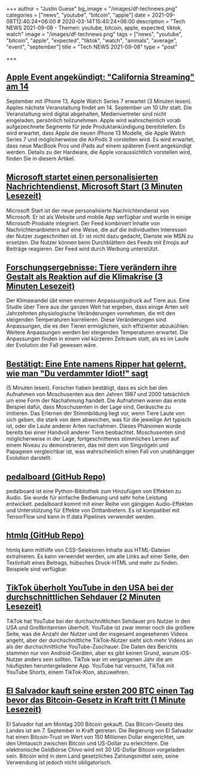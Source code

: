 +++
author = "Justin Guese"
bg_image = "/images/df-technews.png"
categories = ["news", "youtube", "bitcoin", "apple"]
date = 2021-09-08T12:40:24+06:00 # 2020-03-14T15:40:24+06:00
description = "Tech NEWS 2021-09-08 - Themen: youtube, bitcoin, apple, expected, tiktok, watch"
image = "/images/df-technews.png"
tags = ["news", "youtube", "bitcoin", "apple", "expected", "tiktok", "watch", "animals", "average", "event", "september"]
title = "Tech NEWS 2021-09-08"
type = "post"

+++

## [Apple Event angekündigt: "California Streaming" am 14](https://www.macrumors.com/2021/09/07/apple-september-14-event/)

 September mit iPhone 13, Apple Watch Series 7 erwartet (3 Minuten lesen). Apples nächste Veranstaltung findet am 14. September um 10 Uhr statt. Die Veranstaltung wird digital abgehalten, Medienvertreter sind nicht eingeladen, persönlich teilzunehmen. Apple wird wahrscheinlich vorab aufgezeichnete Segmente für jede Produktankündigung bereitstellen. Es wird erwartet, dass Apple die neuen iPhone 13 Modelle, die Apple Watch Series 7 und möglicherweise die AirPods 3 vorstellen wird. Es wird erwartet, dass neue MacBook Pros und iPads auf einem späteren Event angekündigt werden. Details zu der Hardware, die Apple voraussichtlich vorstellen wird, finden Sie in diesem Artikel.

## [Microsoft startet einen personalisierten Nachrichtendienst, Microsoft Start (3 Minuten Lesezeit)](https://techcrunch.com/2021/09/07/microsoft-launches-a-personalized-news-service-microsoft-start/)

 Microsoft Start ist der neue personalisierte Nachrichtendienst von Microsoft. Er ist als Website und mobile App verfügbar und wurde in einige Microsoft-Produkte integriert. Der Feed kombiniert Inhalte von Nachrichtenanbietern auf eine Weise, die auf die individuellen Interessen der Nutzer zugeschnitten ist. Er ist nicht dazu gedacht, Dienste wie MSN zu ersetzen. Die Nutzer können beim Durchblättern des Feeds mit Emojis auf Beiträge reagieren. Der Feed wird durch Werbung unterstützt.

## [Forschungsergebnisse: Tiere verändern ihre Gestalt als Reaktion auf die Klimakrise (3 Minuten Lesezeit)](https://www.theguardian.com/world/2021/sep/07/animals-shapeshifting-in-response-to-climate-crisis-research-finds)

 Der Klimawandel übt einen enormen Anpassungsdruck auf Tiere aus. Eine Studie über Tiere aus der ganzen Welt hat ergeben, dass einige Arten seit Jahrzehnten physiologische Veränderungen vornehmen, die mit den steigenden Temperaturen korrelieren. Diese Veränderungen sind Anpassungen, die es den Tieren ermöglichen, sich effizienter abzukühlen. Weitere Anpassungen werden bei steigenden Temperaturen erwartet. Die Anpassungen finden in einem viel kürzeren Zeitraum statt, als es im Laufe der Evolution der Fall gewesen wäre.

## [Bestätigt: Eine Ente namens Ripper hat gelernt, wie man "Du verdammter Idiot!" sagt](https://arstechnica.com/science/2021/09/confirmed-a-duck-named-ripper-learned-how-to-say-you-bloody-fool/)

 (5 Minuten lesen). Forscher haben bestätigt, dass es sich bei den Aufnahmen von Moschusenten aus den Jahren 1987 und 2000 tatsächlich um eine Form der Nachahmung handelt. Die Aufnahmen waren das erste Beispiel dafür, dass Moschusenten in der Lage sind, Geräusche zu imitieren. Das Erlernen der Stimmbildung liegt vor, wenn Tiere Laute von sich geben, die stark von dem abweichen, was für die jeweilige Art typisch ist, oder die Laute anderer Arten nachahmen. Dieses Phänomen wurde bereits bei einer Handvoll anderer Tiere beobachtet. Moschusenten sind möglicherweise in der Lage, fortgeschrittenes stimmliches Lernen auf einem Niveau zu demonstrieren, das mit dem von Singvögeln und Papageien vergleichbar ist, was wahrscheinlich einen Fall von unabhängiger Evolution darstellt.

## [pedalboard (GitHub Repo)](https://github.com/spotify/pedalboard)

 pedalboard ist eine Python-Bibliothek zum Hinzufügen von Effekten zu Audio. Sie wurde für einfache Bedienung und sehr hohe Leistung entwickelt. pedalboard kommt mit einer Reihe von gängigen Audio-Effekten und Unterstützung für Effekte von Drittanbietern. Es ist kompatibel mit TensorFlow und kann in tf.data Pipelines verwendet werden.

## [htmlq (GitHub Repo)](https://github.com/mgdm/htmlq)

 htmlq kann mithilfe von CSS-Selektoren Inhalte aus HTML-Dateien extrahieren. Es kann verwendet werden, um alle Links auf einer Seite, den Textinhalt eines Beitrags, hübsches Druck-HTML und mehr zu finden. Beispiele sind verfügbar.

## [TikTok überholt YouTube in den USA bei der durchschnittlichen Sehdauer (2 Minuten Lesezeit)](https://arstechnica.com/gadgets/2021/09/tiktok-passes-youtube-in-the-us-for-average-watch-time/)

 TikTok hat YouTube bei der durchschnittlichen Sehdauer pro Nutzer in den USA und Großbritannien überholt. YouTube ist zwar immer noch die größere Seite, was die Anzahl der Nutzer und der insgesamt angesehenen Videos angeht, aber der durchschnittliche TikTok-Nutzer sieht sich mehr Videos an als der durchschnittliche YouTube-Zuschauer. Die Daten des Berichts stammen nur von Android-Geräten, aber es gibt keinen Grund, warum iOS-Nutzer anders sein sollten. TikTok war im vergangenen Jahr die am häufigsten heruntergeladene App. YouTube hat versucht, TikTok mit YouTube Shorts, einem TikTok-Klon, abzuwehren.

## [El Salvador kauft seine ersten 200 BTC einen Tag bevor das Bitcoin-Gesetz in Kraft tritt (1 Minute Lesezeit)](https://www.coindesk.com/policy/2021/09/06/el-salvador-buys-its-first-200-btc-a-day-before-its-bitcoin-law-becomes-effective/)

 El Salvador hat am Montag 200 Bitcoin gekauft. Das Bitcoin-Gesetz des Landes ist am 7. September in Kraft getreten. Die Regierung von El Salvador hat einen Bitcoin-Trust im Wert von 150 Millionen Dollar eingerichtet, um den Umtausch zwischen Bitcoin und US-Dollar zu erleichtern. Die elektronische Geldbörse Chivo wird mit 30 US-Dollar Bitcoin vorgeladen sein. Bitcoin wird in dem Land gesetzliches Zahlungsmittel sein, seine Verwendung ist jedoch nicht obligatorisch.

